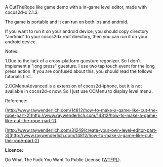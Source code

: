 A CutTheRope like game demo with a in-game level editor,  made with cocos2d-x 2.1.3.

The game is portable and it can run on both ios and android.

If you want to run it on your android device, you should copy directory "android"
to your cocos2dx root directory, then you can run it on your android device.


Notes:

1.Due to the lack of a cross-platform guesture regonizer.
So I don't implement a "long press" guesture. I use two tap touch event for the long press action.
If you are confused about this, you should read the follows tutorials first.

2.CCMenuAdvanced is a extension of cocos2d-iphone, but it is not available in cocos2d-x now. 
So I just use CCMenu to display level menu .
    




Reference:

[http://www.raywenderlich.com/14812/how-to-make-a-game-like-cut-the-rope-part-2](http://www.raywenderlich.com/14812/how-to-make-a-game-like-cut-the-rope-part-2)

[http://www.raywenderlich.com/31249/create-your-own-level-editor-part-3](http://www.raywenderlich.com/14812/how-to-make-a-game-like-cut-the-rope-part-2)

**Licence:**

Do What The Fuck You Want To Public License ([WTFPL](http://www.wtfpl.net/)).
